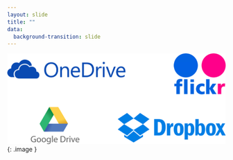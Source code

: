```yaml
---
layout: slide
title: ""
data:
  background-transition: slide
--- 
```



[![](assets/images/clouds.png)](#){: .image }
